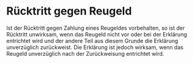 # Rücktritt gegen Reugeld

Ist der Rücktritt gegen Zahlung eines Reugeldes vorbehalten, so ist der Rücktritt unwirksam, wenn das Reugeld nicht vor oder bei der Erklärung entrichtet wird und der andere Teil aus diesem Grunde die Erklärung unverzüglich zurückweist. Die Erklärung ist jedoch wirksam, wenn das Reugeld unverzüglich nach der Zurückweisung entrichtet wird.